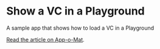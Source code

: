 # Show a VC in a Playground
A sample app that shows how to load a VC in a Playground

[Read the article on App-o-Mat](https://app-o-mat.com/post/playground-view-controller).
